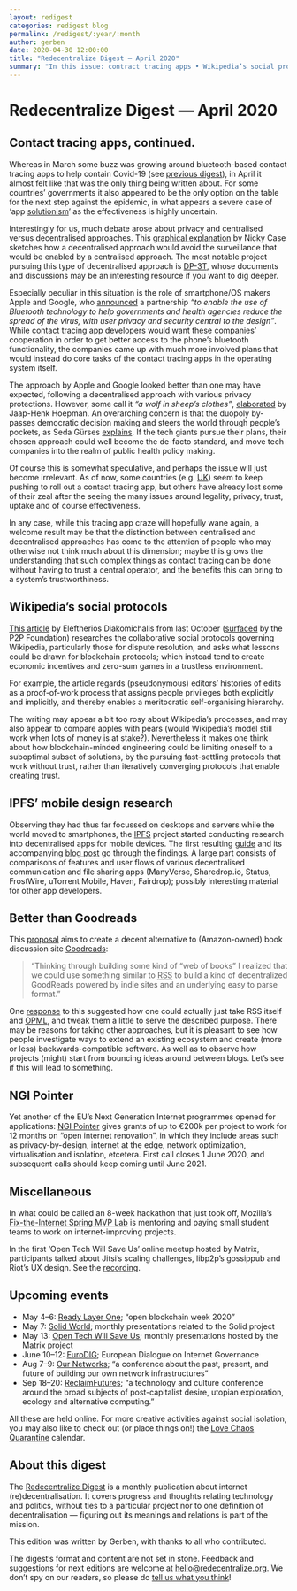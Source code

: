 ```yaml
---
layout: redigest
categories: redigest blog
permalink: /redigest/:year/:month
author: gerben
date: 2020-04-30 12:00:00
title: "Redecentralize Digest — April 2020"
summary: "In this issue: contract tracing apps • Wikipedia’s social protocols • better than Goodreads • etc."
---
```


Redecentralize Digest — April 2020
==================================

## Contact tracing apps, continued.

Whereas in March some buzz was growing around bluetooth-based contact tracing apps to help contain Covid-19 (see [previous digest][]), in April it almost felt like that was the only thing being written about. For some countries’ governments it also appeared to be the only option on the table for the next step against the epidemic, in what appears a severe case of ‘app [solutionism][]’ as the effectiveness is highly uncertain.

Interestingly for us, much debate arose about privacy and centralised versus decentralised approaches. This [graphical explanation][] by Nicky Case sketches how a decentralised approach would avoid the surveillance that would be enabled by a centralised approach. The most notable project pursuing this type of decentralised approach is [DP-3T][], whose documents and discussions may be an interesting resource if you want to dig deeper.

Especially peculiar in this situation is the role of smartphone/OS makers Apple and Google, who [announced][] a partnership *“to enable the use of Bluetooth technology to help governments and health agencies reduce the spread of the virus, with user privacy and security central to the design”*. While contact tracing app developers would want these companies’ cooperation in order to get better access to the phone’s bluetooth functionality, the companies came up with much more involved plans that would instead do core tasks of the contact tracing apps in the operating system itself.

The approach by Apple and Google looked better than one may have expected, following a decentralised approach with various privacy protections. However, some call it *“a wolf in sheep’s clothes”*, [elaborated][] by Jaap-Henk Hoepman. An overarching concern is that the duopoly by-passes democratic decision making and steers the world through people’s pockets, as Seda Gürses [explains][]. If the tech giants pursue their plans, their chosen approach could well become the de-facto standard, and move tech companies into the realm of public health policy making.

Of course this is somewhat speculative, and perhaps the issue will just become irrelevant. As of now, some countries (e.g. [UK][]) seem to keep pushing to roll out a contact tracing app, but others have already lost some of their zeal after the seeing the many issues around legality, privacy, trust, uptake and of course effectiveness.

In any case, while this tracing app craze will hopefully wane again, a welcome result may be that the distinction between centralised and decentralised approaches has come to the attention of people who may otherwise not think much about this dimension; maybe this grows the understanding that such complex things as contact tracing can be done without having to trust a central operator, and the benefits this can bring to a system’s trustworthiness.

[previous digest]: https://redecentralize.org/redigest/2020/03#epidemic-surveillance
[solutionism]: https://www.theguardian.com/commentisfree/2020/apr/15/tech-coronavirus-surveilance-state-digital-disrupt "The tech ‘solutions’ for coronavirus take the surveillance state to the next level · Evgeny Morozov / The Guardian · 15 Apr 2020"
[graphical explanation]: https://ncase.me/contact-tracing/ "Protecting Lives & Liberty: How Contact Tracing Can Foil COVID-19 & Big Brother · Nicky Case"
[announced]: https://blog.google/inside-google/company-announcements/apple-and-google-partner-covid-19-contact-tracing-technology "Apple and Google partner on COVID-19 contact tracing technology · Google · 10 Apr 2020"
[DP-3T]: https://github.com/DP-3T/documents "Decentralized Privacy-Preserving Proximity Tracing"
[elaborated]: https://blog.xot.nl/2020/04/19/google-apple-contact-tracing-gact-a-wolf-in-sheeps-clothes/ "Google Apple Contact Tracing (GACT): a wolf in sheep’s clothes. · Jaap-Henk Hoepman · 19 Apr 2020"
[explains]: https://www.radicalai.org/e5-seda-gurses "Episode 5: Apple & Google Partner to Promote Coronavirus Contact Tracing. Should You be Worried? Featuring Seda Gurses · The Radical AI Podcast · 13 Apr 2020 (listen about 24:46 minutes into the audio)"
[UK]: https://www.politico.eu/article/uk-contact-tracing-app-ready-for-trial-in-two-weeks-coronavirus/ "UK contact-tracing app ready for trial in two weeks · Politico · 28 Apr 2020"


## Wikipedia’s social protocols

[This article][] by Eleftherios Diakomichalis from last October ([surfaced][] by the P2P Foundation) researches the collaborative social protocols governing Wikipedia, particularly those for dispute resolution, and asks what lessons could be drawn for blockchain protocols; which instead tend to create economic incentives and zero-sum games in a trustless environment.

For example, the article regards (pseudonymous) editors’ histories of edits as a proof-of-work process that assigns people privileges both explicitly and implicitly, and thereby enables a meritocratic self-organising hierarchy.

The writing may appear a bit too rosy about Wikipedia’s processes, and may also appear to compare apples with pears (would Wikipedia’s model still work when lots of money is at stake?). Nevertheless it makes one think about how blockchain-minded engineering could be limiting oneself to a suboptimal subset of solutions, by the pursuing fast-settling protocols that work without trust, rather than iteratively converging protocols that enable creating trust.

[This article]: https://eleftherios.io/what-the-decentralized-web-can-learn-from-wikipedia/
[surfaced]: https://blog.p2pfoundation.net/what-the-decentralized-web-can-learn-from-wikipedia/2020/04/15


## IPFS’ mobile design research

Observing they had thus far focussed on desktops and servers while the world moved to smartphones, the [IPFS][] project started conducting research into decentralised apps for mobile devices. The first resulting [guide][] and its accompanying [blog post][] go through the findings. A large part consists of comparisons of features and user flows of various decentralised communication and file sharing apps (ManyVerse, Sharedrop.io, Status, FrostWire, uTorrent Mobile, Haven, Fairdrop); possibly interesting material for other app developers.

[IPFS]: https://ipfs.io "InterPlanetary File System; a peer-to-peer hypermedia protocol"
[guide]: https://protocol-labs.gitbook.io/ipfs-mobile-design-guide/
[blog post]: https://blog.ipfs.io/2020-04-24-ipfs-mobile-design-research-findings/


## Better than Goodreads

This [proposal][] aims to create a decent alternative to (Amazon-owned) book discussion site [Goodreads][]:

> “Thinking through building some kind of “web of books” I realized that we could use something similar to <abbr title="Really Simple Syndication; a standard format for checking for new items on e.g. blog readers and podcast apps">RSS</abbr> to build a kind of decentralized GoodReads powered by indie sites and an underlying easy to parse format.”

One [response][] to this suggested how one could actually just take RSS itself and [OPML][], and tweak them a little to serve the described purpose. There may be reasons for taking other approaches, but it is pleasant to see how people investigate ways to extend an existing ecosystem and create (more or less) backwards-compatible software. As well as to observe how projects (might) start from bouncing ideas around between blogs. Let’s see if this will lead to something.

[proposal]: https://tomcritchlow.com/2020/04/15/library-json/ "Library JSON - A Proposal for a Decentralized Goodreads · Tom Critchlow · 15 Apr 2020"
[Goodreads]: https://www.goodreads.com/
[response]: http://interconnected.org/home/2020/04/16/rss_for_books "Re: Tom Critchlow’s proposal for a decentralised Goodreads-like system, how about using RSS? · Matt Webb · 16 Apr 2020"
[OPML]: http://dev.opml.org/spec2.html#subscriptionLists "Outline Processor Markup Language; a format often used to port a list of subscriptions to another feed reader or podcast app"


## NGI Pointer

Yet another of the EU’s Next Generation Internet programmes opened for applications: [NGI Pointer][] gives grants of up to €200k per project to work for 12 months on “open internet renovation”, in which they include areas such as privacy-by-design, internet at the edge, network optimization, virtualisation and isolation, etcetera. First call closes 1 June 2020, and subsequent calls should keep coming until June 2021.

[NGI Pointer]: https://pointer.ngi.eu/


## Miscellaneous

In what could be called an 8-week hackathon that just took off, Mozilla’s [Fix-the-Internet Spring MVP Lab][] is mentoring and paying small student teams to work on internet-improving projects.

[Fix-the-Internet Spring MVP Lab]: https://blog.mozilla.org/blog/2020/03/30/were-fixing-the-internet-join-us/

In the first ‘Open Tech Will Save Us’ online meetup hosted by Matrix, participants talked about Jitsi’s scaling challenges, libp2p’s gossippub and Riot’s UX design. See the [recording](https://www.youtube.com/embed/APVp-20ATLk?rel=0&iv_load_policy=3&modestbranding=1&autoplay=1).


## Upcoming events

- May 4–6: [Ready Layer One](https://readylayer.one/); “open blockchain week 2020”
- May 7: [Solid World](https://www.eventbrite.com/e/solid-world-tickets-101812024506); monthly presentations related to the Solid project
- May 13: [Open Tech Will Save Us](https://matrix.org/open-tech-meetup/); monthly presentations hosted by the Matrix project
- June 10–12: [EuroDIG](https://www.eurodig.org/index.php?id=76); European Dialogue on Internet Governance
- Aug 7–9: [Our Networks](https://ournetworks.ca/); “a conference about the past, present, and future of building our own network infrastructures”
- Sep 18–20: [ReclaimFutures](https://reclaimfutures.org/); “a technology and culture conference around the broad subjects of post-capitalist desire, utopian exploration, ecology and alternative computing.”

All these are held online. For more creative activities against social isolation, you may also like to check out (or place things on!) the [Love Chaos Quarantine](https://www.lovechaosquarantine.zone/) calendar.


## About this digest

The [Redecentralize Digest](https://redecentralize.org/redigest/) is a monthly publication about internet (re)decentralisation. It covers progress and thoughts relating technology and politics, without ties to a particular project nor to one definition of decentralisation — figuring out its meanings and relations is part of the mission.

This edition was written by Gerben, with thanks to all who contributed.

The digest’s format and content are not set in stone. Feedback and suggestions for next editions are welcome at <hello@redecentralize.org>. We don’t spy on our readers, so please do [tell us what you think](mailto:hello@redecentralize.org?subject=ReDigest%20feedback&body=I%20find%20ReDigest%20_____.%20It%20would%20be%20(even)%20better%20if%20_____.)!
